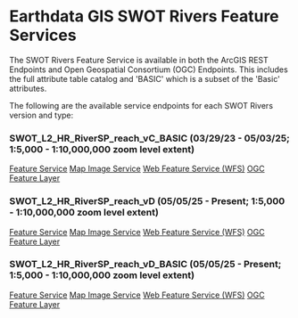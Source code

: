 # Earthdata GIS SWOT Rivers Feature Services

The SWOT Rivers Feature Service is available in both the ArcGIS REST Endpoints and Open Geospatial Consortium (OGC) Endpoints.
This includes the full attribute table catalog and 'BASIC' which is a subset of the 'Basic' attributes.

The following are the available service endpoints for each SWOT Rivers version and type:

### SWOT_L2_HR_RiverSP_reach_vC_BASIC (03/29/23 - 05/03/25; 1:5,000 - 1:10,000,000 zoom level extent)
[Feature Service](https://gis.earthdata.nasa.gov/portal/home/item.html?id=21d80d34609b42e5b3776309972ef7c7)
[Map Image Service](https://gis.earthdata.nasa.gov/portal/home/item.html?id=35701874696244ce927e76437230e61f)
[Web Feature Service (WFS)](https://gis.earthdata.nasa.gov/portal/home/item.html?id=ff8da1c2deac4e2ebbcdbb41b9e33393)
[OGC Feature Layer](https://gis.earthdata.nasa.gov/portal/home/item.html?id=2ef0689a1cdb40a5a13740c896c5720c)

### SWOT_L2_HR_RiverSP_reach_vD (05/05/25 - Present; 1:5,000 - 1:10,000,000 zoom level extent)
[Feature Service](https://gis.earthdata.nasa.gov/portal/home/item.html?id=7f510639ede7482d822b8b2b5b0e7423)
[Map Image Service](https://gis.earthdata.nasa.gov/portal/home/item.html?id=ec77b4b39dca452fb5e53c8477269597)
[Web Feature Service (WFS)](https://gis.earthdata.nasa.gov/portal/home/item.html?id=414d3da0b3f341dbabb6b4b25616f33c)
[OGC Feature Layer](https://gis.earthdata.nasa.gov/portal/home/item.html?id=1a7d98548e9040edb547a4a52858a082)

### SWOT_L2_HR_RiverSP_reach_vD_BASIC (05/05/25 - Present; 1:5,000 - 1:10,000,000 zoom level extent)
[Feature Service](https://gis.earthdata.nasa.gov/portal/home/item.html?id=a5573390413f4350a8ce7ecc69ded590)
[Map Image Service](https://gis.earthdata.nasa.gov/portal/home/item.html?id=78f5b28c6cba4658bce63371aec5f302)
[Web Feature Service (WFS)](https://gis.earthdata.nasa.gov/portal/home/item.html?id=d3c97badcac243e88cb5921940dbc4fa)
[OGC Feature Layer](https://gis.earthdata.nasa.gov/portal/home/item.html?id=bcc4330b88b746a28b5265234e4a0886)